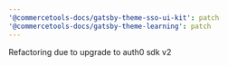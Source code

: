 ```yaml
---
'@commercetools-docs/gatsby-theme-sso-ui-kit': patch
'@commercetools-docs/gatsby-theme-learning': patch
---
```


Refactoring due to upgrade to auth0 sdk v2
